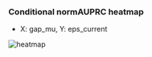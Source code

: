 ### Conditional normAUPRC heatmap

- X: gap_mu, Y: eps_current

![heatmap](/home/elicer/project_0814_2/results/20250816-003213/holdout/conditional_heatmap_gap_mu_vs_eps_current.png)
